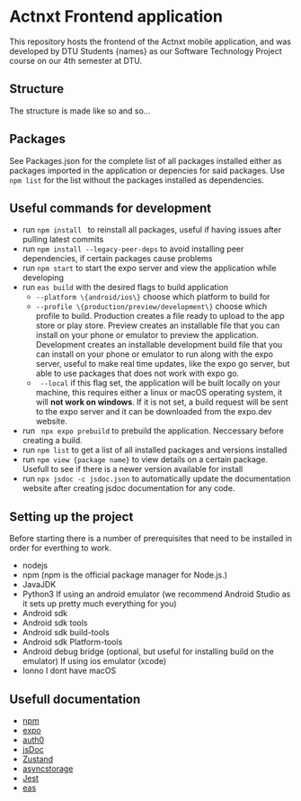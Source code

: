# Actnxt Frontend application
This repository hosts the frontend of the Actnxt mobile application, and was developed by DTU Students \{names\} as our Software Technology Project course on our 4th semester at DTU.
## Structure
The structure is made like so and so...
## Packages
See Packages.json for the complete list of all packages installed either as packages imported in the application or depencies for said packages.
Use ```npm list``` for the list without the packages installed as dependencies.
## Useful commands for development
- run ```npm install ``` to reinstall all packages, useful if having issues after pulling latest commits
- run ```npm install --legacy-peer-deps``` to avoid installing peer dependencies, if certain packages cause problems
- run ```npm start``` to start the expo server and view the application while developing
- run ```eas build``` with the desired flags to build application
  - ```--platform \{android/ios\}``` choose which platform to build for
  - ```--profile \{production/preview/development\}``` choose which profile to build. Production creates a file ready to upload to the app store or play store. Preview creates an installable file that you can install on your phone or emulator to preview the application. Development creates an installable development build file that you can install on your phone or emulator to run along with the expo server, useful to make real time updates, like the expo go server, but able to use packages that does not work with expo go.
  - ``` --local``` if this flag set, the application will be built locally on your machine, this requires either a linux or macOS operating system, it will **not work on windows**. If it is not set, a build request will be sent to the expo server and it can be downloaded from the expo.dev website.
- run ``` npx expo prebuild``` to prebuild the application. Neccessary before creating a build.
- run ```npm list``` to get a list of all installed packages and versions installed
- run ```npm view {package name}``` to view details on a certain package. Usefull to see if there is a newer version available for install
- run ```npx jsdoc -c jsdoc.json``` to automatically update the documentation website after creating jsdoc documentation for any code.

## Setting up the project
Before starting there is a number of prerequisites that need to be installed in order for everthing to work.
- nodejs
- npm (npm is the official package manager for Node.js.)
- JavaJDK 
- Python3
If using an android emulator (we recommend Android Studio as it sets up pretty much everything for you)
- Android sdk
- Android sdk tools
- Android sdk build-tools
- Android sdk Platform-tools
- Android debug bridge (optional, but useful for installing build on the emulator)
If using ios emulator (xcode)
- Ionno I dont have macOS

## Usefull documentation
- [npm](https://docs.npmjs.com/)
- [expo](https://docs.expo.dev/)
- [auth0](<auth0.com/docs#:~:text=Learn about Auth0>)
- [jsDoc](https://jsdoc.app/)
- [Zustand](https://zustand.docs.pmnd.rs/getting-started/introduction)
- [asyncstorage](https://reactnative.dev/docs/asyncstorage)
- [Jest](https://jestjs.io/docs/getting-started)
- [eas](https://docs.expo.dev/eas/)
